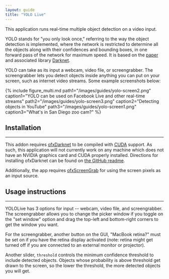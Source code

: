 ```yaml
---
layout: guide
title: "YOLO Live"
---
```


This application runs real-time multiple object detection on a video input. 

YOLO stands for "you only look once," referring to the way the object detection is implemented, where the network is restricted to determine all the objects along with their confidences and bounding boxes, in one forward pass of the network for maximum speed. It is based on the [paper](https://arxiv.org/abs/1612.08242) and associated library [Darknet](https://pjreddie.com/darknet/yolo/).

YOLO can take as its input a webcam, video file, or screengrabber. The screengrabber lets you detect objects inside anything you can put on your screen, such as internet video streams. Some example screenshots below:

{% include figure_multi.md path1="/images/guides/yolo-screen2.png" caption1="YOLO can be used on Facebook Live and other real-time streams" path2="/images/guides/yolo-screen3.png" caption2="Detecting objects in YouTube" path3="/images/guides/yolo-screen1.png" caption3="What's in San Diego zoo cam?" %}


## Installation
---

This addon requires [ofxDarknet](https://github.com/mrzl/ofxDarknet) to be compiled with [CUDA](https://developer.nvidia.com/cuda-downloads) support. As such, this application will not currently work on any machine which does not have an NVIDIA graphics card and CUDA properly installed. Directions for installing ofxDarknet can be found on [the GitHub readme](https://github.com/mrzl/ofxDarknet).

Additionally, the app requires [ofxScreenGrab](https://github.com/genekogan/ofxScreenGrab) for using the screen pixels as an input source.

## Usage instructions
---

YOLOLive has 3 options for input -- webcam, video file, and screengrabber. The screengrabber allows you to change the picker window if you toggle on the "set window" option and drag the top-left and bottom-right corners to get the window you want.

For the screengrabber, another button on the GUI, "MacBook retina?" must be set on if you have the retina display activated (note: retina might get turned off if you are connected to an external monitor or projector).

Another slider, `threshold` controls the minimum confidence threshold to include detected objects. Objects whose probability is above threshold get drawn to the screen, so the lower the threshold, the more detected objects you will get.